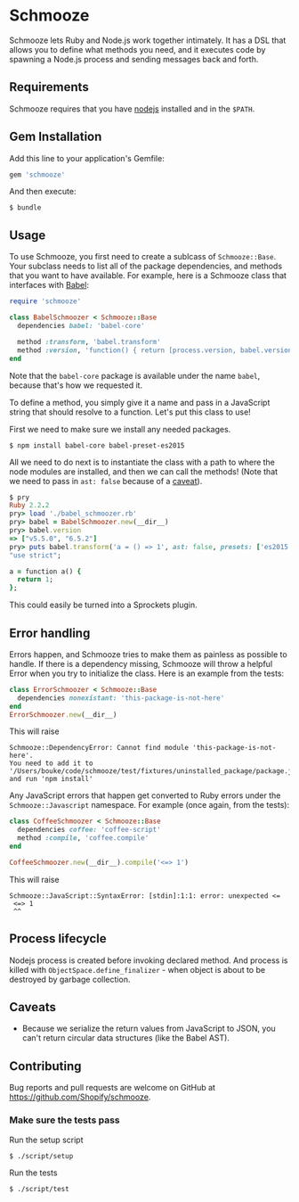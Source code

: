 # Schmooze

Schmooze lets Ruby and Node.js work together intimately. It has a DSL that allows you to define what methods you need, and it executes code by spawning a Node.js process and sending messages back and forth.

## Requirements

Schmooze requires that you have [nodejs](https://nodejs.org/en/) installed and in the `$PATH`.

## Gem Installation

Add this line to your application's Gemfile:

```ruby
gem 'schmooze'
```

And then execute:

    $ bundle

## Usage

To use Schmooze, you first need to create a sublcass of `Schmooze::Base`. Your subclass needs to list all of the package dependencies, and methods that you want to have available. For example, here is a Schmooze class that interfaces with [Babel](https://babeljs.io/):

```ruby
require 'schmooze'

class BabelSchmoozer < Schmooze::Base
  dependencies babel: 'babel-core'

  method :transform, 'babel.transform'
  method :version, 'function() { return [process.version, babel.version]; }'
end
```

Note that the `babel-core` package is available under the name `babel`, because that's how we requested it.

To define a method, you simply give it a name and pass in a JavaScript string that should resolve to a function. Let's put this class to use!

First we need to make sure we install any needed packages.

`$ npm install babel-core babel-preset-es2015`

All we need to do next is to instantiate the class with a path to where the node modules are installed, and then we can call the methods! (Note that we need to pass in `ast: false` because of a [caveat](#caveats)).

```ruby
$ pry
Ruby 2.2.2
pry> load './babel_schmoozer.rb'
pry> babel = BabelSchmoozer.new(__dir__)
pry> babel.version
=> ["v5.5.0", "6.5.2"]
pry> puts babel.transform('a = () => 1', ast: false, presets: ['es2015'])['code']
"use strict";

a = function a() {
  return 1;
};
```

This could easily be turned into a Sprockets plugin.

## Error handling

Errors happen, and Schmooze tries to make them as painless as possible to handle. If there is a dependency missing, Schmooze will throw a helpful Error when you try to initialize the class. Here is an example from the tests:

```ruby
class ErrorSchmoozer < Schmooze::Base
  dependencies nonexistant: 'this-package-is-not-here'
end
ErrorSchmoozer.new(__dir__)
```

This will raise

```
Schmooze::DependencyError: Cannot find module 'this-package-is-not-here'.
You need to add it to '/Users/bouke/code/schmooze/test/fixtures/uninstalled_package/package.json' and run 'npm install'
```

Any JavaScript errors that happen get converted to Ruby errors under the `Schmooze::Javascript` namespace. For example (once again, from the tests):

```ruby
class CoffeeSchmoozer < Schmooze::Base
  dependencies coffee: 'coffee-script'
  method :compile, 'coffee.compile'
end

CoffeeSchmoozer.new(__dir__).compile('<=> 1')
```

This will raise

```
Schmooze::JavaScript::SyntaxError: [stdin]:1:1: error: unexpected <=
 <=> 1
 ^^
```

## Process lifecycle

Nodejs process is created before invoking declared method. And process is killed with `ObjectSpace.define_finalizer` - when object is about to be destroyed by garbage collection.

## Caveats

* Because we serialize the return values from JavaScript to JSON, you can't return circular data structures (like the Babel AST).

## Contributing

Bug reports and pull requests are welcome on GitHub at https://github.com/Shopify/schmooze.

### Make sure the tests pass

Run the setup script

```
$ ./script/setup
```

Run the tests

```
$ ./script/test
```
